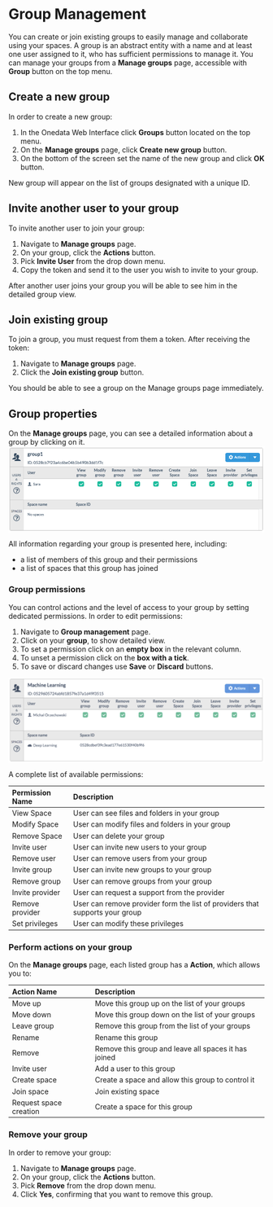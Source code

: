 # Group Management

You can create or join existing groups to easily manage and collaborate using your spaces. A group is an abstract entity with a name and at least one user assigned to it, who has sufficient permissions to manage it. You can manage your groups from a **Manage groups** page, accessible with **Group** button on the top menu.

## Create a new group
In order to create a new  group:

1. In the Onedata Web Interface click **Groups** button located on the top menu.
2. On the **Manage groups** page, click **Create new group** button.
3. On the bottom of the screen set the name of the new group and click **OK** button.

New group will appear on the list of groups designated with a unique ID.

## Invite another user to your group
To invite another user to join your group:

1. Navigate to **Manage groups** page.
2. On your group, click the **Actions** button.
3. Pick **Invite User** from the drop down menu.
4. Copy the token and send it to the user you wish to invite to your group.

After another user joins your group you will be able to see him in the detailed group view.

## Join existing group
To join a group, you must request from them a token. After receiving the token:

1. Navigate to **Manage groups** page.
2. Click the **Join existing group** button.

You should be able to see a group on the Manage groups page immediately.

## Group properties
On the **Manage groups** page, you can see a detailed information about a group by clicking on it.
<img  style="display:block;margin:0 auto;" src="img/group_management_group1_details.png">

All information regarding your group is presented here, including:
- a list of members of this group and their permissions
- a list of spaces that this group has joined

### Group permissions

You can control actions and the level of access to your group by setting dedicated permissions. In order to edit permissions:

1. Navigate to **Group management** page.
2. Click on your **group**, to show detailed view.
3. To set a permission click on an **empty box** in the relevant column.
4. To unset a permission click on the **box with a tick**.
5. To save or discard changes use **Save** or **Discard** buttons.

<img style="display:block;margin:0 auto;" src="img/group_permissions.png">

A complete list of available permissions:

| Permission Name | Description                                                                   |
|:----------------|:------------------------------------------------------------------------------|
| View Space      | User can see files and folders in your group                               |
| Modify Space    | User can modify files and folders in your group                             |
| Remove Space    | User can delete your group                                             |
| Invite user     | User can invite new users to your group                                   |
| Remove user     | User can remove  users from your group                                   |
| Invite group    | User can invite new groups to your group                                |
| Remove group    | User can remove  groups from your group                                     |
| Invite provider | User can request a support from the provider                                 |
| Remove provider | User can remove provider form the list of providers that supports your group |
| Set privileges  | User can modify these privileges                                              |




### Perform actions on your group
On the **Manage groups** page, each listed group has a **Action**, which allows you to:

| Action Name            | Description                                           |
|:-----------------------|:------------------------------------------------------|
| Move up                | Move this group up on the list of your groups        |
| Move down              | Move this group down on the list of your groups      |
| Leave group            | Remove this group from the list of your groups      |
| Rename                 | Rename this group                              |
| Remove                 | Remove this group and leave all spaces it has joined |
| Invite user            | Add a user to this group                            |
| Create space           | Create a space and allow this group to control it    |
| Join space             | Join existing space                                   |
| Request space creation | Create a space for this group                         |


### Remove your group
In order to remove your group:
1. Navigate to **Manage groups** page.
2. On your group, click the **Actions** button.
3. Pick **Remove** from the drop down menu.
4. Click **Yes**, confirming that you want to remove this group.
